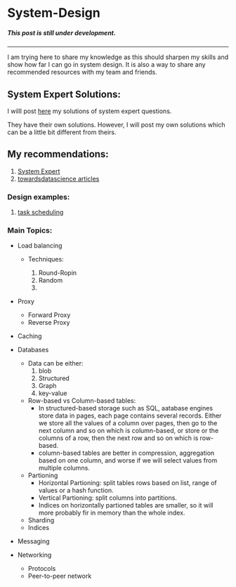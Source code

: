 # System-Design

##### This post is still under development.
------
I am trying here to share my knowledge as this should sharpen my skills and show how far I can go in system design. It is also a way to share any recommended resources with my team and friends.

## System Expert Solutions:
I willl post [here](system-expert-solutions) my solutions of system expert questions.

They have their own solutions. However, I will post my own solutions which can be a little bit different from theirs.

## My recommendations:

1. [System Expert](https://www.algoexpert.io/systems/product)
2. [towardsdatascience articles](https://towardsdatascience.com/system-design-101-b8f15162ef7c)


### Design examples:
1. [task scheduling](https://dropbox.tech/infrastructure/asynchronous-task-scheduling-at-dropbox)

### Main Topics:
* Load balancing

    - Techniques:

        1. Round-Ropin
        2. Random
        3. 

* Proxy

    - Forward Proxy
    - Reverse Proxy

* Caching

* Databases

    - Data can be either:
        1. blob
        2. Structured
        3. Graph
        4. key-value
    - Row-based vs Column-based tables:
        - In structured-based storage such as SQL, aatabase engines store data in pages, each page contains several records. Either we store all the values of a column over pages, then go to the next column and so on which is column-based, or store or the columns of a row, then the next row and so on which is row-based.
        - column-based tables are better in compression, aggregation based on one column, and worse if we will select values from multiple columns.
    - Partioning
        - Horizontal Partioning: split tables rows based on list, range of values or a hash function. 
        - Vertical Partioning: split columns into partitions.
        - Indices on horizontally partioned tables are smaller, so it will more probably fir in memory than the whole index.
    - Sharding
    - Indices
    

* Messaging

* Networking

    - Protocols
    - Peer-to-peer network



